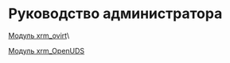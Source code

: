 # Руководство администратора

[Модуль xrm\_ovirt](modul-xrm\_ovirt/)\


[Модуль xrm\_OpenUDS](modul-xrm\_openuds/)

